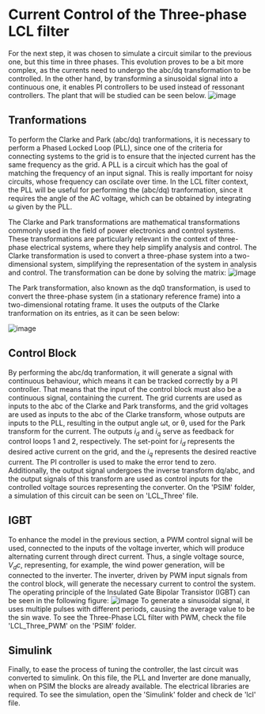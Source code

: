 # Current Control of the Three-phase LCL filter
For the next step, it was chosen to simulate a circuit similar to the previous one, but this time in three phases. This evolution proves to be a bit more complex, as the currents need to undergo the abc/dq transformation to be controlled. In the other hand, by transforming a sinusoidal signal into a continuous one, it enables PI controllers to be used instead of ressonant controllers. The plant that will be studied can be seen below.
![image](https://github.com/gustavoauler/grid-connected-inverters-control/assets/113851430/6b2a1ace-39e9-44a6-af25-f213124b5c4f)
## Tranformations
To perform the Clarke and Park (abc/dq) tranformations, it is necessary to perform a Phased Locked Loop (PLL), since one of the criteria for connecting systems to the grid is to ensure that the injected current has the same frequency as the grid. A PLL is a circuit which has the goal of matching the frequency of an input signal. This is really important for noisy circuits, whose frequency can oscilate over time. In the LCL filter context, the PLL will be useful for performing the (abc/dq) tranformation, since it requires the angle of the AC voltage, which can be obtained by integrating ω given by the PLL.

The Clarke and Park transformations are mathematical transformations commonly used in the field of power electronics and control systems. These transformations are particularly relevant in the context of three-phase electrical systems, where they help simplify analysis and control. The Clarke transformation is used to convert a three-phase system into a two-dimensional system, simplifying the representation of the system in analysis and control. The transformation can be done by solving the matrix:
![image](https://github.com/gustavoauler/grid-connected-inverters-control/assets/113851430/c181619b-26c0-4f77-acd4-1e94a8080fa2)

The Park transformation, also known as the dq0 transformation, is used to convert the three-phase system (in a stationary reference frame) into a two-dimensional rotating frame. It uses the outputs of the Clarke tranformation on its entries, as it can be seen below:

![image](https://github.com/gustavoauler/grid-connected-inverters-control/assets/113851430/0d94fefe-91ec-492b-9a53-9afbb6fad82b)
## Control Block
By performing the abc/dq tranformation, it will generate a signal with continuous behaviour, which means it can be tracked correctly by a PI controller. That means that the input of the control block must also be a continuous signal, containing the current. The grid currents are used as inputs to the abc of the Clarke and Park transforms, and the grid voltages are used as inputs to the abc of the Clarke transform, whose outputs are inputs to the PLL, resulting in the output angle ωt, or θ, used for the Park transform for the current.
The outputs $i_d$ and $i_q$ serve as feedback for control loops 1 and 2, respectively. The set-point for $i_d$ represents the desired active current on the grid, and the $i_q$ represents the desired reactive current. The PI controller is used to make the error tend to zero. Additionally, the output signal undergoes the inverse transform dq/abc, and the output signals of this transform are used as control inputs for the controlled voltage sources representing the converter. 
On the 'PSIM' folder, a simulation of this circuit can be seen on 'LCL_Three' file.

## IGBT
To enhance the model in the previous section, a PWM control signal will be used, connected to the inputs of the voltage inverter, which will produce alternating current through direct current. Thus, a single voltage source, $V_dc$, representing, for example, the wind power generation, will be connected to the inverter. The inverter, driven by PWM input signals from the control block, will generate the necessary current to control the system. The operating principle of the Insulated Gate Bipolar Transistor (IGBT) can be seen in the following figure:
![image](https://github.com/gustavoauler/grid-connected-inverters-control/assets/113851430/eb535105-89a2-4365-ac96-7f3b0e2ca12f)
To generate a sinusoidal signal, it uses multiple pulses with different periods, causing the average value to be the sin wave. To see the Three-Phase LCL filter with PWM, check the file 'LCL_Three_PWM' on the 'PSIM' folder.

## Simulink
Finally, to ease the process of tuning the controller, the last circuit was converted to simulink. On this file, the PLL and Inverter are done manually, when on PSIM the blocks are already available. The electrical libraries are required.
To see the simulation, open the 'Simulink' folder and check de 'lcl' file.

